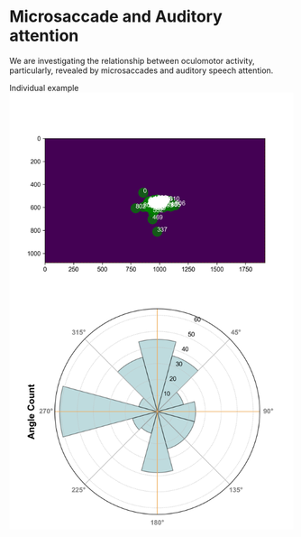 # Microsaccade and Auditory attention

We are investigating the relationship between oculomotor activity, particularly, revealed by microsaccades and auditory speech attention.

Individual example
![Individual result](images/ms_aud_1.png "individual result")
